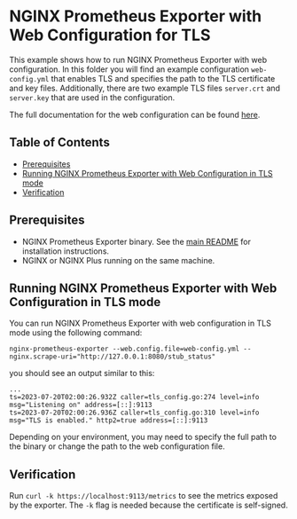 # NGINX Prometheus Exporter with Web Configuration for TLS

This example shows how to run NGINX Prometheus Exporter with web configuration. In this folder you will find an example
configuration `web-config.yml` that enables TLS and specifies the path to the TLS certificate and key files.
Additionally, there are two example TLS files `server.crt` and `server.key` that are used in the configuration.

The full documentation for the web configuration can be found
[here](https://github.com/prometheus/exporter-toolkit/blob/master/docs/web-configuration.md).

<!-- START doctoc generated TOC please keep comment here to allow auto update -->
<!-- DON'T EDIT THIS SECTION, INSTEAD RE-RUN doctoc TO UPDATE -->
## Table of Contents

- [Prerequisites](#prerequisites)
- [Running NGINX Prometheus Exporter with Web Configuration in TLS mode](#running-nginx-prometheus-exporter-with-web-configuration-in-tls-mode)
- [Verification](#verification)

<!-- END doctoc generated TOC please keep comment here to allow auto update -->

## Prerequisites

- NGINX Prometheus Exporter binary. See the [main README](../../README.md) for installation instructions.
- NGINX or NGINX Plus running on the same machine.

## Running NGINX Prometheus Exporter with Web Configuration in TLS mode

You can run NGINX Prometheus Exporter with web configuration in TLS mode using the following command:

```console
nginx-prometheus-exporter --web.config.file=web-config.yml --nginx.scrape-uri="http://127.0.0.1:8080/stub_status"
```

you should see an output similar to this:

```console
...
ts=2023-07-20T02:00:26.932Z caller=tls_config.go:274 level=info msg="Listening on" address=[::]:9113
ts=2023-07-20T02:00:26.936Z caller=tls_config.go:310 level=info msg="TLS is enabled." http2=true address=[::]:9113
```

Depending on your environment, you may need to specify the full path to the binary or change the path to the web
configuration file.

## Verification

Run `curl -k https://localhost:9113/metrics` to see the metrics exposed by the exporter. The `-k` flag is needed because
the certificate is self-signed.
